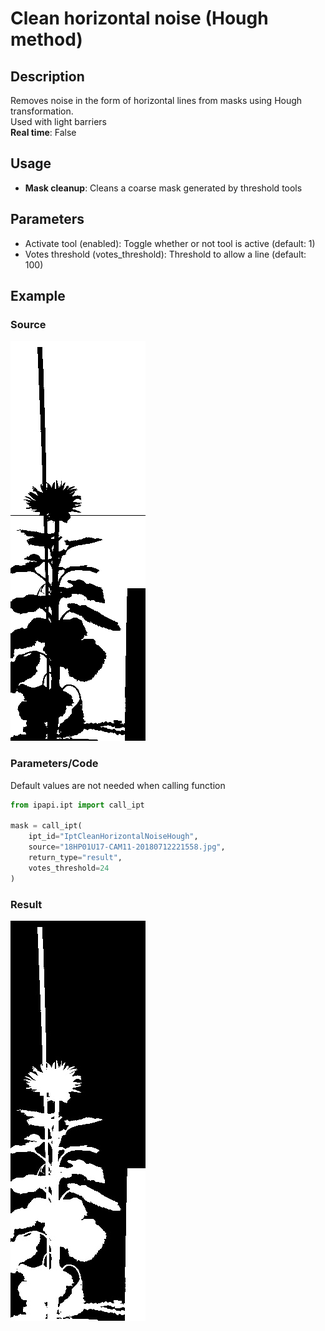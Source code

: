 # Clean horizontal noise (Hough method)

## Description

Removes noise in the form of horizontal lines from masks using Hough transformation.<br>Used with light barriers<br>**Real time**: False

## Usage

- **Mask cleanup**: Cleans a coarse mask generated by threshold tools

## Parameters

- Activate tool (enabled): Toggle whether or not tool is active (default: 1)
- Votes threshold (votes_threshold): Threshold to allow a line (default: 100)

## Example

### Source

![Source image](images/18HP01U17-CAM11-20180712221558.bmp)

### Parameters/Code

Default values are not needed when calling function

```python
from ipapi.ipt import call_ipt

mask = call_ipt(
    ipt_id="IptCleanHorizontalNoiseHough",
    source="18HP01U17-CAM11-20180712221558.jpg",
    return_type="result",
    votes_threshold=24
)
```

### Result

![Result image](<images/ipt_Clean_horizontal_noise_(Hough_method).jpg>)
